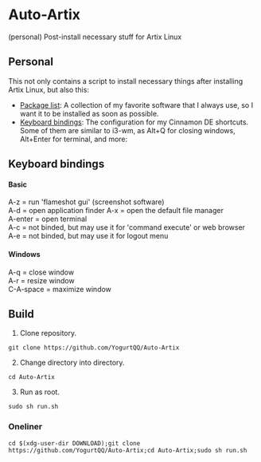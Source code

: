 # Auto-Artix
(personal) Post-install necessary stuff for Artix Linux

## Personal
This not only contains a script to install necessary things after installing Artix Linux, but also this:

- [Package list](https://github.com/YogurtQQ/Auto-Artix/blob/main/package.list): A collection of my favorite software that I always use, so I want it to be installed as soon as possible.
- [Keyboard bindings](https://github.com/YogurtQQ/Auto-Artix/blob/main/dconf-settings.conf): The configuration for my Cinnamon DE shortcuts. Some of them are similar to i3-wm, as Alt+Q for closing windows, Alt+Enter for terminal, and more:

## Keyboard bindings
#### Basic
A-z = run 'flameshot gui' (screenshot software)  
A-d = open application finder
A-x = open the default file manager  
A-enter = open terminal  
A-c = not binded, but may use it for 'command execute' or web browser  
A-e = not binded, but may use it for logout menu
#### Windows
A-q = close window  
A-r = resize window  
C-A-space = maximize window

## Build
1. Clone repository.

`git clone https://github.com/YogurtQQ/Auto-Artix`

2. Change directory into directory.

`cd Auto-Artix`

3. Run as root.

`sudo sh run.sh`

### Oneliner
`cd $(xdg-user-dir DOWNLOAD);git clone https://github.com/YogurtQQ/Auto-Artix;cd Auto-Artix;sudo sh run.sh`


